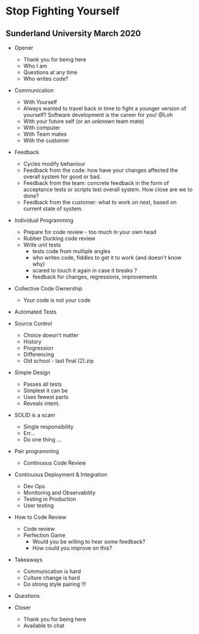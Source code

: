 # Stop Fighting Yourself

## Sunderland University March 2020

- Opener
  - Thank you for being here
  - Who I am
  - Questions at any time
  - Who writes code?

- Communication
  - With Yourself
  - Always wanted to travel back in time to fight a younger version of yourself? Software development is the career for you! @Loh
  - With your future self (or an unknown team mate)
  - With computer
  - With Team mates 
  - With the customer

- Feedback
  - Cycles modify behaviour 
  - Feedback from the code: how have your changes affected the overall system for good or bad.
  - Feedback from the team: concrete feedback in the form of acceptance tests or scripts test overall system. How close are we to done?
  - Feedback from the customer: what to work on next, based on current state of system.
  

- Individual Programming
  - Prepare for code review - too much in your own head
  - Rubber Ducking code review
  - Write unit tests
    - tests code from multiple angles
    - who writes code, fiddles to get it to work (and doesn't know why)
    - scared to touch it again in case it breaks ?
    - feedback for changes, regressions, improvements

- Collective Code Ownership
  - Your code is not your code

- Automated Tests

- Source Control
  - Choice doesn't matter
  - History
  - Progression
  - Differencing
  - Old school - last final (2).zip

- Simple Design
  - Passes all tests
  - Simplest it can be
  - Uses fewest parts
  - Reveals intent.
  
- SOLID is a scam
  - Single responsibility
  - Err...
  - Do one thing ...
  
- Pair programming
  - Continuous Code Review

- Continuous Deployment & Integration 
  - Dev Ops
  - Monitoring and Observability
  - Testing in Production
  - User testing

- How to Code Review
  - Code review 
  - Perfection Game
    - Would you be willing to hear some feedback?
    - How could you improve on this?

- Takeaways
  - Communication is hard
  - Culture change is hard
  - Do strong style pairing !!!

- Questions

- Closer
  - Thank you for being here
  - Available to chat
